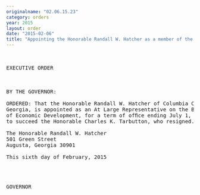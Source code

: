 ```yaml
---
originalname: "02.06.15.23"
category: orders
year: 2015
layout: order
date: "2015-02-06"
title: "Appointing the Honorable Randall W. Hatcher as a member of the Board of Economic Development"
---
```

<pre>
 

EXECUTIVE ORDER

 

BY THE GOVERNOR:

ORDERED: That the Honorable Randall W. Hatcher of Columbia County,
Georgia, is appointed as an At Large Representative on the Board
of Economic Development, for a term of ofﬁce ending July 1, 2017,
to succeed the Honorable Charles K. Tarbutton, who resigned.

The Honorable Randall W. Hatcher
501 Green Street
Augusta, Georgia 30901

This sixth day of February, 2015

 
 

GOVERNOR

 

 

 

 

</pre>
